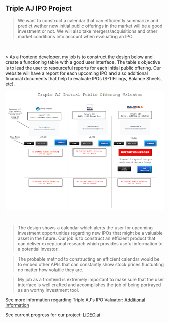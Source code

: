 <!--- This section is Cascading Style Sheet (CSS) and applies to HTML -->
<style>
/* "row style" is flexible size and aligns pictures in center */
.row {
  align-items: center;
  display: flex;
}

/* "column style" is one-third of the width with padding */
.column {
  flex: 33.33%;
  padding: 5px;
}
</style>

## Triple AJ IPO Project

> We want to construct a calendar that can efficiently summarize and predict wether new initial public offerings in the market will be a good investment or not. We will also take mergers/acquisitions and other market conditions into account when evaluating an IPO. 
<br>
<br>
> As a frontend developer, my job is to construct the design below and create a functioning table with a good user interface. The table's objective is to lead the user to resourceful reports for each initial public offering. Our website will have a report for each upcoming IPO and also additional financial documents that help to evaluate IPOs (S-1 Filings, Balance Sheets, etc). 


<br>

![frontend design](/images/csplideo2.png)

<br>


> The design shows a calendar which alerts the user for upcoming investment opportunities regarding new IPOs that might be a valuable asset in the future. Our job is to construct an efficient product that can deliver exceptional research which provides useful information to a potential investor. 

> The probable method to constructing an efficient calendar would be to embed other APIs that can constantly show stock prices fluctuating no matter how volatile they are. 

> My job as a frontend is extremely important to make sure that the user interface is well crafted and accomplishes the job of being portrayed as an worthy investment tool. 

See more information regarding Triple AJ's IPO Valuator: [Additional Information]()

See current progress for our project: [LiDEO.ai]()

